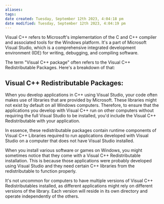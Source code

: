 ```yaml
---
aliases: 
tags: 
date created: Tuesday, September 12th 2023, 4:04:18 pm
date modified: Tuesday, September 12th 2023, 4:04:19 pm
---
```

Visual C++ refers to Microsoft's implementation of the C and C++ compiler and associated tools for the Windows platform. It's a part of Microsoft Visual Studio, which is a comprehensive integrated development environment (IDE) for writing, debugging, and compiling software.

The term "Visual C++ package" often refers to the Visual C++ Redistributable Packages. Here's a breakdown of that:

## Visual C++ Redistributable Packages:

When you develop applications in C++ using Visual Studio, your code often makes use of libraries that are provided by Microsoft. These libraries might not exist by default on all Windows computers. Therefore, to ensure that the applications you develop with Visual C++ run on other computers without requiring the full Visual Studio to be installed, you'd include the Visual C++ Redistributable with your application.

In essence, these redistributable packages contain runtime components of Visual C++ Libraries required to run applications developed with Visual Studio on a computer that does not have Visual Studio installed.

When you install various software or games on Windows, you might sometimes notice that they come with a Visual C++ Redistributable installation. This is because those applications were probably developed using Visual Studio and they need certain C++ libraries from the redistributable to function properly.

It's not uncommon for computers to have multiple versions of Visual C++ Redistributables installed, as different applications might rely on different versions of the library. Each version will reside in its own directory and operate independently of the others.